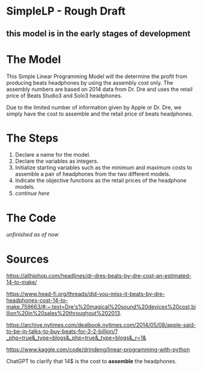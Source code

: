 # SimpleLP - Rough Draft
## this model is in the early stages of development

# The Model
This Simple Linear Programming Model will the determine the profit from producing beats headphones by using the assembly cost only. The assembly numbers are based on 2014 data from Dr. Dre and uses the retail price of Beats Studio3 and Solo3 headphones. 

Due to the limited number of information given by Apple or Dr. Dre, we simply have the cost to assemble and the retail price of beats headphones.
# The Steps
1. Declare a name for the model.
2. Declare the variables as integers.
3. Initialize starting variables such as the minimum and maximum costs to assemble a pair of headphones from the two different models.
4. Indicate the objective functions as the retail prices of the headphone models.
5. *continue here*

# The Code
*unfinished as of now*

# Sources
https://allhiphop.com/headlines/dr-dres-beats-by-dre-cost-an-estimated-14-to-make/

https://www.head-fi.org/threads/did-you-miss-it-beats-by-dre-headphones-cost-14-to-make.759663/#:~:text=Dre's%20magical%20sound%20devices%20cost,billion%20in%20sales%20throughout%202013.

https://archive.nytimes.com/dealbook.nytimes.com/2014/05/08/apple-said-to-be-in-talks-to-buy-beats-for-3-2-billion/?_php=true&_type=blogs&_php=true&_type=blogs&_r=1&

https://www.kaggle.com/code/drindeng/linear-programming-with-python

ChatGPT to clarify that 14$ is the cost to **assemble** the headphones.
